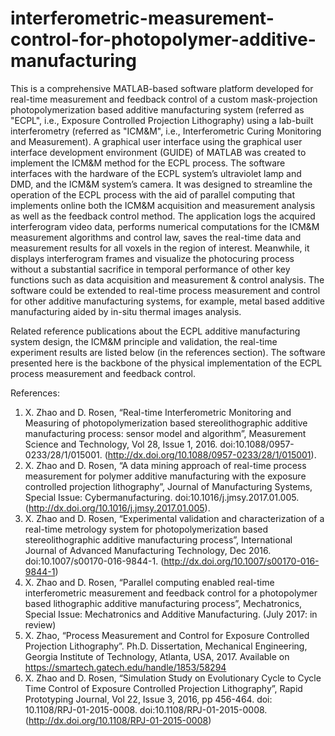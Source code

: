 # interferometric-measurement-control-for-photopolymer-additive-manufacturing
This is a comprehensive MATLAB-based software platform developed for real-time measurement and feedback control of a custom mask-projection photopolymerization based additive manufacturing system (referred as "ECPL", i.e., Exposure Controlled Projection Lithography) using a lab-built interferometry (referred as "ICM&M", i.e., Interferometric Curing Monitoring and Measurement). A graphical user interface using the graphical user interface development environment (GUIDE) of MATLAB was created to implement the ICM&M method for the ECPL process. The software interfaces with the hardware of the ECPL system’s ultraviolet lamp and DMD, and the ICM&M system’s camera. It was designed to streamline the operation of the ECPL process with the aid of parallel computing that implements online both the ICM&M acquisition and measurement analysis as well as the feedback control method. The application logs the acquired interferogram video data, performs numerical computations for the ICM&M measurement algorithms and control law, saves the real-time data and measurement results for all voxels in the region of interest. Meanwhile, it displays interferogram frames and visualize the photocuring process without a substantial sacrifice in temporal performance of other key functions such as data acquisition and measurement & control analysis. The software could be extended to real-time process measurement and control for other additive manufacturing systems, for example, metal based additive manufacturing aided by in-situ thermal images analysis.

Related reference publications about the ECPL additive manufacturing system design, the ICM&M principle and validation, the real-time experiment results are listed below (in the references section). The software presented here is the backbone of the physical implementation of the ECPL process measurement and feedback control.

References:
1.	X. Zhao and D. Rosen, “Real-time Interferometric Monitoring and Measuring of photopolymerization based stereolithographic additive manufacturing process: sensor model and algorithm”, Measurement Science and Technology, Vol 28, Issue 1, 2016. doi:10.1088/0957-0233/28/1/015001. (http://dx.doi.org/10.1088/0957-0233/28/1/015001).
2.	X. Zhao and D. Rosen, “A data mining approach of real-time process measurement for polymer additive manufacturing with the exposure controlled projection lithography”, Journal of Manufacturing Systems, Special Issue: Cybermanufacturing. doi:10.1016/j.jmsy.2017.01.005. (http://dx.doi.org/10.1016/j.jmsy.2017.01.005).
3.	X. Zhao and D. Rosen, “Experimental validation and characterization of a real-time metrology system for photopolymerization based stereolithographic additive manufacturing process”, International Journal of Advanced Manufacturing Technology, Dec 2016. doi:10.1007/s00170-016-9844-1. (http://dx.doi.org/10.1007/s00170-016-9844-1)
4.	X. Zhao and D. Rosen, “Parallel computing enabled real-time interferometric measurement and feedback control for a photopolymer based lithographic additive manufacturing process”, Mechatronics, Special Issue: Mechatronics and Additive Manufacturing. (July 2017: in review)
5.	X. Zhao, “Process Measurement and Control for Exposure Controlled Projection Lithography”. Ph.D. Dissertation, Mechanical Engineering, Georgia Institute of Technology, Atlanta, USA, 2017. Available on https://smartech.gatech.edu/handle/1853/58294
6.	X. Zhao and D. Rosen, “Simulation Study on Evolutionary Cycle to Cycle Time Control of Exposure Controlled Projection Lithography”, Rapid Prototyping Journal, Vol 22, Issue 3, 2016, pp 456-464. doi: 10.1108/RPJ-01-2015-0008. doi:10.1108/RPJ-01-2015-0008. (http://dx.doi.org/10.1108/RPJ-01-2015-0008)
